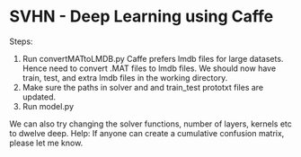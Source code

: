 # SVHN - Deep Learning using Caffe

Steps:

1.  Run convertMATtoLMDB.py 
     Caffe prefers lmdb files for large datasets. Hence need to convert .MAT files to lmdb files. 
     We should now have train, test, and extra lmdb files in the working directory.
2.  Make sure the paths in solver and and train_test prototxt files are updated.
3.  Run model.py

We can also try changing the solver functions, number of layers, kernels etc to dwelve deep.
Help: If anyone can create a cumulative confusion matrix, please let me know.

